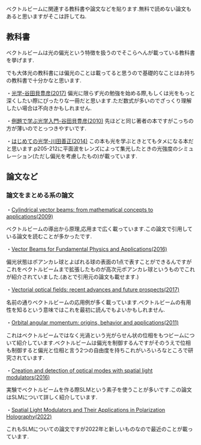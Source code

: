 ベクトルビームに関連する教科書や論文などを貼ります.無料で読めない論文もあると思いますがそこは許してね.

## 教科書

ベクトルビームは光の偏光という特徴を扱うのでそこらへんが載っている教科書を挙げます.

でも大体光の教科書には偏光のことは載ってると思うので基礎的なことはお持ちの教科書で十分かなと思います.

・[光学-谷田貝豊彦(2017)](https://www.asakura.co.jp/detail.php?book_code=13121)
偏光に限らず光の勉強を始める際,もしくは光をもっと深くしたい際にぴったりな一冊だと思います.ただ数式が多いのでざっくり理解したい場合は不向きかもしれません.

・[例題で学ぶ光学入門-谷田貝豊彦(2010)](https://www.morikita.co.jp/books/mid/015441)
先ほどと同じ著者の本ですがこっちの方が薄いのでとっつきやすいです.

・[はじめての光学-川田善正(2014)](https://www.kspub.co.jp/book/detail/1532878.html)
この本も光を学ぶときとてもタメになる本だと思います.p205-212に平面波をレンズによって集光したときの光強度のシミュレーション(ただし偏光を考慮したもの)が載っています.

## 論文など

### 論文をまとめる系の論文

・[Cylindrical vector beams: from mathematical concepts to applications(2009)](https://opg.optica.org/aop/fulltext.cfm?uri=aop-1-1-1&id=176226)

ベクトルビームの導出から原理,応用まで広く載っています.この論文で引用している論文を読むことが多かったです.

・[Vector Beams for Fundamental Physics and Applications(2016)](https://academicworks.cuny.edu/gc_etds/1267/)

偏光状態はポアンカレ球とよばれる球の表面の1点で表すことができるんですがこれをベクトルビームまで拡張したものが高次元ポアンカレ球というものでこれが紹介されていました.(あとで引用元の論文も載せます.)

・[Vectorial optical fields: recent advances and future prospects(2017)](https://www.sciencedirect.com/science/article/abs/pii/S2095927317306333)

名前の通りベクトルビームの応用例が多く載っています.ベクトルビームの有用性を知るという意味ではこれを最初に読んでもよいかもしれません.

・[Orbital angular momentum: origins, behavior and applications(2011)](https://opg.optica.org/aop/abstract.cfm?uri=aop-3-2-161)

これはベクトルビームではなく光渦という光がらせん状の位相をもつビームについて紹介しています.ベクトルビームは偏光を制御するんですがそのうえで位相も制御すると偏光と位相と言う2つの自由度を持ちこれがいろいろなところで研究されています.

・[Creation and detection of optical modes with spatial light modulators(2016)](https://opg.optica.org/aop/abstract.cfm?uri=aop-8-2-200)

実験でベクトルビームを作る際SLMという素子を使うことが多いです.この論文はSLMについて詳しく紹介しています.

・[Spatial Light Modulators and Their Applications in Polarization Holography(2022)](https://www.intechopen.com/chapters/83627)

これもSLMについての論文ですが2022年と新しいものなので最近のことが載っています.
